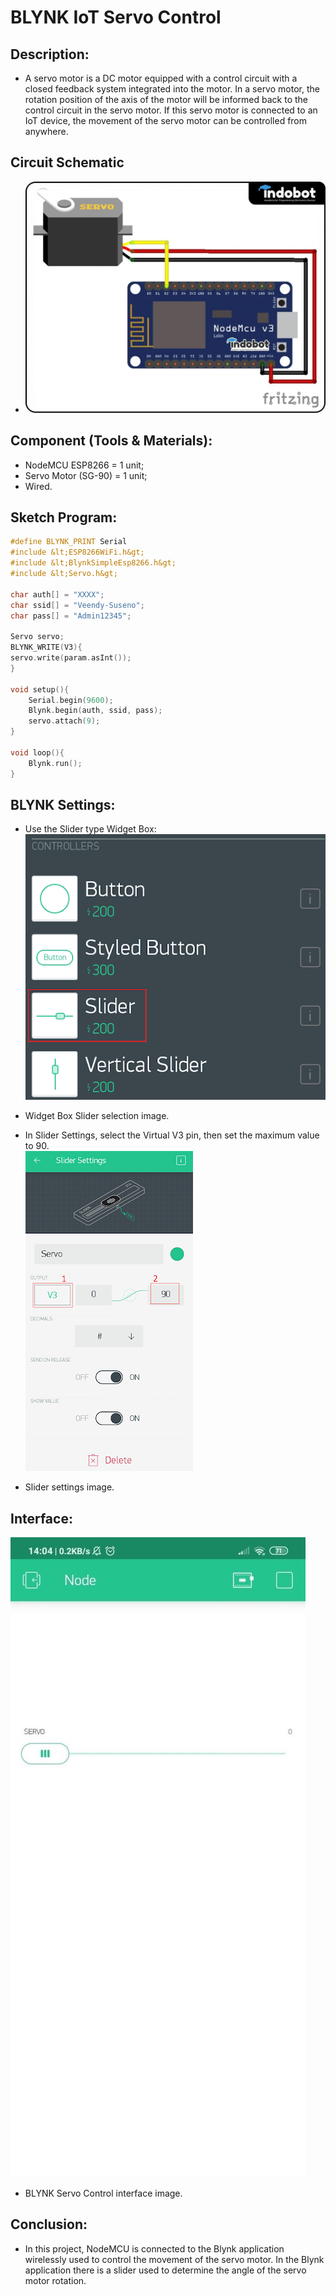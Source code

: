 # BLYNK IoT Servo Control

## Description:

- A servo motor is a DC motor equipped with a control circuit with a closed feedback system integrated into the motor. In a servo motor, the rotation position of the axis of the motor will be informed back to the control circuit in the servo motor. If this servo motor is connected to an IoT device, the movement of the servo motor can be controlled from anywhere.

## Circuit Schematic

- ![Circuit-Schematic](img/skema.jpg)

## Component (Tools & Materials):

- NodeMCU ESP8266 = 1 unit;
- Servo Motor (SG-90) = 1 unit;
- Wired.

## Sketch Program:

```cpp
#define BLYNK_PRINT Serial
#include &lt;ESP8266WiFi.h&gt;
#include &lt;BlynkSimpleEsp8266.h&gt;
#include &lt;Servo.h&gt;

char auth[] = "XXXX";
char ssid[] = "Veendy-Suseno";
char pass[] = "Admin12345";

Servo servo;
BLYNK_WRITE(V3){
servo.write(param.asInt());
}

void setup(){
    Serial.begin(9600);
    Blynk.begin(auth, ssid, pass);
    servo.attach(9);
}

void loop(){
    Blynk.run();
}

```

## BLYNK Settings:

- Use the Slider type Widget Box: <br/>
  ![Widget-Settings](img/widget.png)<br/>
- Widget Box Slider selection image. <br/>

- In Slider Settings, select the Virtual V3 pin, then set the maximum value to 90. <br/>
  ![Slider](img/slider.png)<br/>
- Slider settings image. <br/>

## Interface:

![Interface](img/interface.jpg)<br/>

- BLYNK Servo Control interface image. <br/>

## Conclusion:

- In this project, NodeMCU is connected to the Blynk application wirelessly used to control the movement of the servo motor. In the Blynk application there is a slider used to determine the angle of the servo motor rotation.
